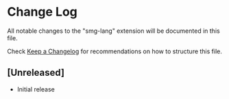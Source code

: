 # Change Log

All notable changes to the "smg-lang" extension will be documented in this file.

Check [Keep a Changelog](http://keepachangelog.com/) for recommendations on how to structure this file.

## [Unreleased]

- Initial release